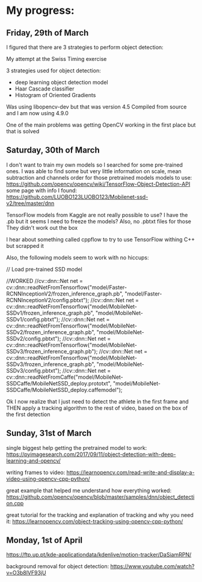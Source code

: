 # My progress:

## Friday, 29th of March

I figured that there are 3 strategies to perform object detection:

My attempt at the Swiss Timing exercise

3 strategies used for object detection:

- deep learning object detection model
- Haar Cascade classifier
- Histogram of Oriented Gradients

Was using libopencv-dev but that was version 4.5
Compiled from source and I am now using 4.9.0

One of the main problems was getting OpenCV working in the first place but that is solved

## Saturday, 30th of March

I don't want to train my own models so I searched for some pre-trained ones.
I was able to find some but very little information on scale, mean subtraction and channels order for those pretrained models
    models to use:  https://github.com/opencv/opencv/wiki/TensorFlow-Object-Detection-API
    some page with info I found: https://github.com/LUOBO123LUOBO123/Mobilenet-ssd-v2/tree/master/dnn

TensorFlow models from Kaggle are not really possible to use?
I have the .pb but it seems I need to freeze the models?
Also, no .pbtxt files for those
They didn't work out the box

I hear about something called cppflow to try to use TensorFlow withing C++ but scrapped it

Also, the following models seem to work with no hiccups:

// Load pre-trained SSD model
    
//WORKED
//cv::dnn::Net net = cv::dnn::readNetFromTensorflow("model/Faster-RCNNInceptionV2/frozen_inference_graph.pb", "model/Faster-RCNNInceptionV2/config.pbtxt");
//cv::dnn::Net net = cv::dnn::readNetFromTensorflow("model/MobileNet-SSDv1/frozen_inference_graph.pb", "model/MobileNet-SSDv1/config.pbtxt");
//cv::dnn::Net net = cv::dnn::readNetFromTensorflow("model/MobileNet-SSDv2/frozen_inference_graph.pb", "model/MobileNet-SSDv2/config.pbtxt");
//cv::dnn::Net net = cv::dnn::readNetFromTensorflow("model/MobileNet-SSDv3/frozen_inference_graph.pb");
//cv::dnn::Net net = cv::dnn::readNetFromTensorflow("model/MobileNet-SSDv3/frozen_inference_graph.pb", "model/MobileNet-SSDv3/config.pbtxt");
//cv::dnn::Net net = cv::dnn::readNetFromCaffe("model/MobileNet-SSDCaffe/MobileNetSSD_deploy.prototxt",
                "model/MobileNet-SSDCaffe/MobileNetSSD_deploy.caffemodel");


Ok I now realize that I just need to detect the athlete in the first frame and THEN apply a tracking algorithm to the rest of video, based on the box of the first detection


## Sunday, 31st of March

single biggest help getting the pretrained model to work:
https://pyimagesearch.com/2017/09/11/object-detection-with-deep-learning-and-opencv/

writing frames to video:
https://learnopencv.com/read-write-and-display-a-video-using-opencv-cpp-python/

great example that helped me understand how everything worked:
https://github.com/opencv/opencv/blob/master/samples/dnn/object_detection.cpp

great tutorial for the tracking and explanation of tracking and why you need it:
https://learnopencv.com/object-tracking-using-opencv-cpp-python/


## Monday, 1st of April

https://ftp.up.pt/kde-applicationdata/kdenlive/motion-tracker/DaSiamRPN/


background removal for object detection:
https://www.youtube.com/watch?v=O3b8lVF93jU

